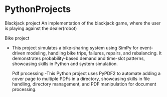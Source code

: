 # PythonProjects

   Blackjack project
An implementation of the blackjack game, where the user is playing against the dealer(robot) 

   Bike project
- This project simulates a bike-sharing system using SimPy for event-driven modeling, handling bike trips, failures, repairs, and rebalancing.
It demonstrates probability-based demand and time-slot patterns, showcasing skills in Python and system simulation.


   Pdf processing
-This Python project uses PyPDF2 to automate adding a cover page to multiple PDFs in a directory, showcasing skills in file handling, directory management, and PDF manipulation for document processing.
